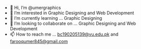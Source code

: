 - 👋 Hi, I’m @umergraphics
- 👀 I’m interested in Graphic Designing and Web Development
- 🌱 I’m currently learning ... Graphic Designing
- 💞️ I’m looking to collaborate on ... Graphic Designing and Web Development
- 📫 How to reach me ... bc190205139@vu.edu.pk and farooqumer845@gmail.com

<!---
umergraphics/umergraphics is a ✨ special ✨ repository because its `README.md` (this file) appears on your GitHub profile.
You can click the Preview link to take a look at your changes.
--->
